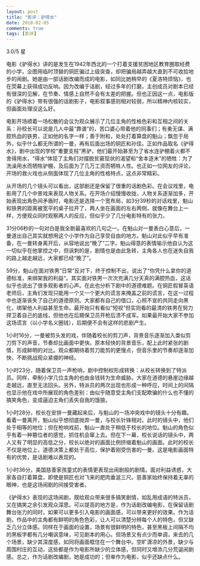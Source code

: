 ```yaml
---
layout: post
title: "影评：驴得水"
date: 2018-02-05
comments: true
tags: [影评]
---
```


<div class="post-teaser"> 3.0/5 星 </div>
<!-- more -->

电影《驴得水》讲的是发生在1942年西北的一个打着支援贫困地区教育圈取经费的小学，企图用临时顶替的铜匠骗过上级突查，却把骗局越弄越大直到不可收拾地步的闹剧。她是由一部话剧改编而成的电影，如同比她稍早的《夏洛特烦恼》，也在荧幕上获得成功反响。因为改编于话剧，经过多年的打磨，主创成员对剧本已经有很深的见解，在节奏、情感上自然不会有太差的把握。但也正因这一点，电影版的《驴得水》带有很强的话剧影子，电影叙事感则相对较弱，所以精神内核较实，但画面处理没这么好。

电影开场顺着一场松散的会议为观众展示了几位主角的性格色彩和互相之间的关系：孙校长可以说是几人中最“靠谱”的，苦口婆心带着他的同事们；有勇无谋、满腔热血的铁男，正如他的名字一样；善于附和，处处打着算盘的魁山；飘忽于局外，似乎什么都无所谓的一曼，再有后面出场的铜匠和孙佳。正如作品取名《驴得水》，剧中出现的学校“重要支柱”黑驴，他们最开始甚至为了省水连驴棚着火都不舍得用水，“得水”体现了主角们对摆脱贫窘现状的渴望和“舍本逐末”的牺牲：为了洗澡用水而牺牲驴棚，及后面为了几万工资而牺牲人性。也正如一位网友的评论，开场的救火戏也从侧面体现了几位主角的性格特点，这点非常精彩。

从开场的几个镜头可以看出，这部剧还是保留了很重的话剧色彩。在会议戏里，电影用了几个中景戏来表现人物关系。在开场介绍慢慢收拢，人物关系逐渐加多，开始表现出角色间矛盾时，电影还是选择一个宽布局，如3分39秒的对话戏里，魁山和铁男的距离被宽平的桌子拉开了，两人坐在画面的左右两侧，就像在舞台上一样，方便观众同时观察两人的反应，但似乎少了几分电影特有的张力。

31分06秒的一句对白是我全剧最喜欢的几句之一。在魁山对一曼表白心意后，一曼道出自己其实就想用这个小学作为自己享受自由的地方。魁山对此似乎早有准备，在一曼转身离开后，从容地说出“晚了”二字。魁山得意的表情喻示他自认为这一切似乎在他掌控之中，但讽刺的是，剧情也是由此急转，主角各人也在迷失自我的路上越走越远，大家都已经“晚了”。

59分，魁山在面对铁男“日常”反对下，终于控制不出，说出了“你凭什么拿你的道德标准，来绑架我的利益“。其实面对铁男一次次充满几分天真的满腔热血，这话似乎也说出了很多观影者的心声。在此也分析下剧中的道德难题。在铜匠假冒英语老师后，主角们发现只能用一个又一个更大的谎言来掩盖之前的谎言，在这一过程中也逐渐丧失了自己的道德原则。大家都有自己的借口，心照不宣的共同走向黑化，绑架他人利益甚至生命。最开始只有看似“短视”但实则看的最清的铁男在努力捍卫着自己的底线，但他也在后期保卫员开枪后溃不成军。如果最开始大家不参加这场谎言（以小学名义圈钱），后期便不会有这样的悲剧产生。

1小时16分，一曼被剪头发的戏，伴随着校长的剪刀声，背景音乐逐渐加入类似剪刀剪下的声音，节奏却比画面中更快。原本轻快的背景音乐，配上此时紧张的剧情，形成鲜明的对比。观众都期待着剪刀能剪的更慢点，但音乐里的节奏却逐渐加快，不断挑战观众紧绷的神经。

1小时23分，随着保卫员一声枪响，剧中控制权形成转换：从校长转换到了特派员。同样，牵制小学几位主角的也由金钱转为生命威胁。大家在道德的悬崖边缘越走越远，直至无法回头。另外，特派员的两次出现也形成一种呼应，时间上的间隔也显示他在戏中所展现的角色差别：由似乎随意受主角们支配欺骗的什么也不懂的搞笑角色，变成逼迫主角们丢失自我的饿狼。

1小时28分，校长在安排一曼藏起来后，与魁山的一场冲突戏中的镜头十分有趣。看着一曼离开，魁山似乎想彻底抛弃一曼，与校长针锋相对。此时的镜头中，他们处于相等的地位；但在枪响戏前，魁山一直处于稍低于校长的地位。魁山的角色似乎有着一种篡位者的感觉，抓住机会窜上去。但在下一幕，校长说话的镜头中，两人又有了明显的高低之分，校长以绝对的画面比例挤缩着魁山的画面。此时的校长不仅是地位上，道德决策上都处于高位，保护着刚受伤害的一曼。这是电影画面特有的优势，是话剧难以表现的。

1小时36分，美国慈善家孩童式的表情更表现出闹剧般的剧情。面对利益诱惑，大家各自打着算盘，即使是铜匠也对飞来的肥肉垂涎三尺。慈善家始终保持着无辜的眼神，也是这场闹剧的间接受害者。

《驴得水》表现的这场闹剧，既给观众带来很多搞笑剧情，如乱用成语的特派员，又在搞笑之余引发观众深思。可以提高的地方是，作为话剧改编电影，在保留话剧舞台张力的同时，如果可以更多引入电影的画面感，可以带来更好的效果。作为话剧，作品中的主角都有鲜明的角色色彩，让人可以清楚分辨每个人的特色，但又缺乏几分立体感。同样在于画面的设置，场景有很鲜明的特色，甚至黑板上间隔不均的黑板字都有几分嘲讽意味，可见剧本的用心。但场景又有点少而单调，来去的几个场景，缺少其深度感，如同将画面框住在一个舞台中。空旷潇凉的外景，缺少与周围村庄的互动，这些都是作为电影所缺少的立体感，但同时又增添几分荒诞闹剧感。总之，作为话剧改编剧，她是成功的；但单作为电影，似乎还缺点什么。